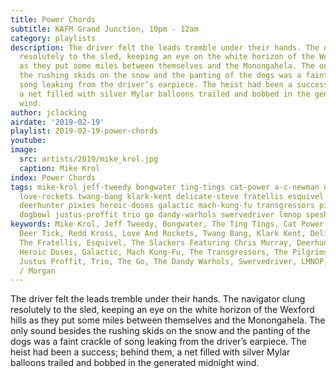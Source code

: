 ```yaml
---
title: Power Chords
subtitle: KAFM Grand Junction, 10pm - 12am
category: playlists
description: The driver felt the leads tremble under their hands. The navigator clung
  resolutely to the sled, keeping an eye on the white horizon of the Wexford hills
  as they put some miles between themselves and the Monongahela. The only sound besides
  the rushing skids on the snow and the panting of the dogs was a faint crackle of
  song leaking from the driver’s earpiece. The heist had been a success; behind them,
  a net filled with silver Mylar balloons trailed and bobbed in the generated midnight
  wind.
author: jclacking
airdate: '2019-02-19'
playlist: 2019-02-19-power-chords
youtube: 
image:
  src: artists/2019/mike_krol.jpg
  caption: Mike Krol
index: Power Chords
tags: mike-krol jeff-tweedy bongwater ting-tings cat-power a-c-newman deer-tick redd-kross
  love-rockets twang-bang klark-kent delicate-steve fratellis esquivel slackers-featuring-chris-murray
  deerhunter pixies heroic-doses galactic mach-kung-fu transgressors pilgrims guster
  dogbowl justus-proffit trio go dandy-warhols swervedriver lmnop spesh mats-morgan
keywords: Mike Krol, Jeff Tweedy, Bongwater, The Ting Tings, Cat Power, A.C. Newman,
  Deer Tick, Redd Kross, Love And Rockets, Twang Bang, Klark Kent, Delicate Steve,
  The Fratellis, Esquivel, The Slackers Featuring Chris Murray, Deerhunter, Pixies,
  Heroic Doses, Galactic, Mach Kung-Fu, The Transgressors, The Pilgrims, Guster, Dogbowl,
  Justus Proffit, Trio, The Go, The Dandy Warhols, Swervedriver, LMNOP, Spesh, Mats
  / Morgan
---
```

The driver felt the leads tremble under their hands. The navigator clung resolutely to the sled, keeping an eye on the white horizon of the Wexford hills as they put some miles between themselves and the Monongahela. The only sound besides the rushing skids on the snow and the panting of the dogs was a faint crackle of song leaking from the driver’s earpiece. The heist had been a success; behind them, a net filled with silver Mylar balloons trailed and bobbed in the generated midnight wind.
